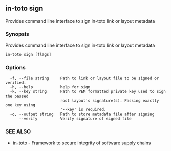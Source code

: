 ## in-toto sign

Provides command line interface to sign in-toto link or layout metadata

### Synopsis

Provides command line interface to sign in-toto link or layout metadata

```
in-toto sign [flags]
```

### Options

```
  -f, --file string     Path to link or layout file to be signed or verified.
  -h, --help            help for sign
  -k, --key string      Path to PEM formatted private key used to sign the passed 
                        root layout's signature(s). Passing exactly one key using
                        '--key' is required.
  -o, --output string   Path to store metadata file after signing
      --verify          Verify signature of signed file
```

### SEE ALSO

* [in-toto](in-toto.md)	 - Framework to secure integrity of software supply chains

